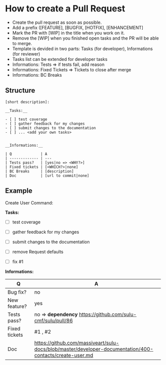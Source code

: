 # How to create a Pull Request

* Create the pull request as soon as possible.
* Add a prefix ([FEATURE], [BUGFIX, [HOTFIX], [ENHANCEMENT]
* Mark the PR with [WIP] in the title when you work on it.
* Remove the [WIP] when you finished open tasks and the PR will be able to merge.
* Template is devided in two parts: Tasks (for developer), Informations (for reviewer)
* Tasks list can be extended for developer tasks
* Informations: Tests => if tests fail, add reason
* Informations: Fixed Tickets => Tickets to close after merge
* Informations: BC Breaks

## Structure
```
[short description]:

__Tasks:__

- [ ] test coverage
- [ ] gather feedback for my changes
- [ ] submit changes to the documentation
- [ ] ... <add your own tasks>


__Informations:__

| Q             | A
| ------------- | ---
| Tests pass?   | [yes|no => <WHY?>]
| Fixed tickets | [<WHICH?>|none]
| BC Breaks     | [description]
| Doc           | [url to commit|none]
```

## Example

Create User Command:

__Tasks:__

- [ ] test coverage
- [ ] gather feedback for my changes
- [ ] submit changes to the documentation
- [ ] remove Request defaults
- [ ] fix #1


__Informations:__

| Q             | A
| ------------- | ---
| Bug fix?      | no
| New feature?  | yes
| Tests pass?   | no => __dependency__ https://github.com/sulu-cmf/sulu/pull/86
| Fixed tickets | #1 , #2
| Doc           | https://github.com/massiveart/sulu-docs/blob/master/developer-documentation/400-contacts/create-user.md
